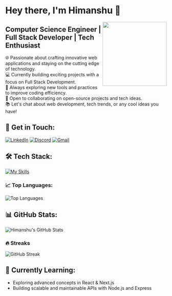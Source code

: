 # Hey there, I'm Himanshu 👋
<img align='right' src='https://user-images.githubusercontent.com/5713670/87202985-820dcb80-c2b6-11ea-9f56-7ec461c497c3.gif' width='200'>

## Computer Science Engineer | Full Stack Developer | Tech Enthusiast  
🌐 Passionate about crafting innovative web applications and staying on the cutting edge of technology.  
💻 Currently building exciting projects with a focus on Full Stack Development.  
🔭 Always exploring new tools and practices to improve coding efficiency.  
🚀 Open to collaborating on open-source projects and tech ideas.  
📚 Let's chat about web development, tech trends, or any cool ideas you have!

## 🚀 Get in Touch:
[![LinkedIn](https://img.shields.io/badge/LinkedIn-%230077B5.svg?logo=linkedin&logoColor=white)](https://linkedin.com/in/himanshu-shetty-659785256)
[![Discord](https://img.shields.io/badge/Discord-%237289DA.svg?logo=discord&logoColor=white)](https://discord.gg/your_discord_link_here)
[![Gmail](https://img.shields.io/badge/Gmail-D14836?logo=gmail&logoColor=white)](mailto:himanshushettykt03@gmail.com)


## 🛠️ Tech Stack:
[![My Skills](https://skillicons.dev/icons?i=c,cpp,js,ts,express,nextjs,nodejs,react,tailwind,supabase,git,postman,github,mongodb&perline=15&size=20)](https://skillicons.dev)


### 📈 Top Languages:
![Top Languages](https://github-readme-stats.vercel.app/api/top-langs/?username=himanshukt03&theme=dark&hide_border=false&layout=compact)

## 📊 GitHub Stats:
![Himanshu's GitHub Stats](https://github-readme-stats.vercel.app/api?username=himanshukt03&show_icons=true&theme=dark&hide_border=false&count_private=true)

### 🔥 Streaks
![GitHub Streak](https://github-readme-streak-stats.herokuapp.com/?user=himanshukt03&theme=dark&hide_border=false)


## 🌱 Currently Learning:
- Exploring advanced concepts in React & Next.js  
- Building scalable and maintainable APIs with Node.js and Express


